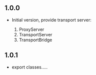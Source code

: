 ## 1.0.0

- Initial version, provide transport server:
    
    1. ProxyServer
    2. TransportServer
    3. TransportBridge
    
## 1.0.1

- export classes.....